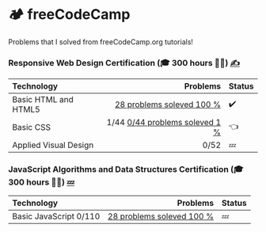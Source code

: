 # 🏕️ freeCodeCamp
Problems that I solved  from freeCodeCamp.org tutorials! 


### Responsive Web Design Certification (:mortar_board: 300 hours 👨‍💻) [✍️](https://vvpetkov.github.io/freeCodeCamp/ResponsiveWebDesign/index.html)

| Technology | Problems | Status |
|    :---      |     ---:     |     :---      |
| Basic HTML and HTML5    |  [28 problems soleved 100 %](https://vvpetkov.github.io/freeCodeCamp/Responsive-Web-Design/Basic-HTML-and-HTML5/index.html)    |  :heavy_check_mark: |
| Basic CSS    | 1/44   [0/44 problems soleved 1 %](https://vvpetkov.github.io/freeCodeCamp/ResponsiveWebDesign/index.html)     | :point_left:     |
|Applied Visual Design| 0/52 |:zzz:      |   


### JavaScript Algorithms and Data Structures Certification (:mortar_board: 300 hours 👨‍💻) [:zzz:](https://vvpetkov.github.io/freeCodeCamp/JavaScript-Algorithms-and-Data-Structures/index.html)
| Technology | Problems | Status |
|    :---      |     ---:     |     :---      |
| Basic JavaScript 0/110    |  [28 problems soleved 100 %](https://vvpetkov.github.io/freeCodeCamp/)    |  :zzz:|









[comment]: <> (Technology)
[comment]: <> ("science of craft", from Greek τέχνη, techne, "art, skill, cunning of hand"; and -λογία, -logia) 
[comment]: <> (is the sum of techniques, skills, methods, and processes used in the production of goods or services or in the accomplishment of objectives, such as scientific investigation.)

[comment]: <> (This is a comment, it will not be included)
[comment]: <> (in  the output file unless you use it in)
[comment]: <> (a reference style link.)
[//]: <> (This is also a comment.)
[//]: # (This may be the most platform independent comment)

[comment]: <> (:heavy_check_mark:)
[comment]: <> (:zzz:)
[comment]: <> (👨‍💻)
[comment]: <> (:point_left:)
[comment]: <> (:moyai:)
[comment]: <> (:mortar_board:)
[comment]: <> (:x:)
[comment]: <> (:high_brightness:)
[comment]: <> (:gear:)
[comment]: <> (:octocat:)
[comment]: <> (:factory:)
[comment]: <> (✍️)
[comment]: <> (:pencil2:)
